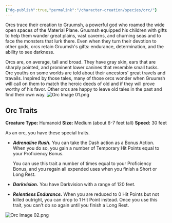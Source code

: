 ```yaml
---
{"dg-publish":true,"permalink":"/character-creation/species/orc/"}
---
```


Orcs trace their creation to Gruumsh, a powerful god who roamed the wide open spaces of the Material Plane. Gruumsh equipped his children with gifts to help them wander great plains, vast caverns, and churning seas and to face the monsters that lurk there. Even when they turn their devotion to other gods, orcs retain Gruumsh's gifts: endurance, determination, and the ability to see darkness.

Orcs are, on average, tall and broad. They have gray skin, ears that are sharply pointed, and prominent lower canines that resemble small tusks. Orc youths on some worlds are told about their ancestors' great travels and travails. Inspired by those tales, many of those orcs wonder when Gruumsh will call on them to match the heroic deeds of old and if they will prove worthy of his favor. Other orcs are happy to leave old tales in the past and find their own way.
![Orc Image 01.png](/img/user/Config/DATA/Image%20Storage/Orc%20Image%2001.png)
## Orc Traits
**Creature Type:** Humanoid
**Size:** Medium (about 6-7 feet tall)
**Speed:** 30 feet

As an orc, you have these special traits.
- ***Adrenaline Rush.*** You can take the Dash action as a Bonus Action. When you do so, you gain a number of Temporary Hit Points equal to your Proficiency Bonus.
  
  You can use this trait a number of times equal to your Proficiency Bonus, and you regain all expended uses when you finish a Short or Long Rest.
- ***Darkvision.*** You have Darkvision with a range of 120 feet.
- ***Relentless Endurance.*** When you are reduced to 0 Hit Points but not killed outright, you can drop to 1 Hit Point instead. Once you use this trait, you can't do so again until you finish a Long Rest.

![Orc Image 02.png](/img/user/Config/DATA/Image%20Storage/Orc%20Image%2002.png)